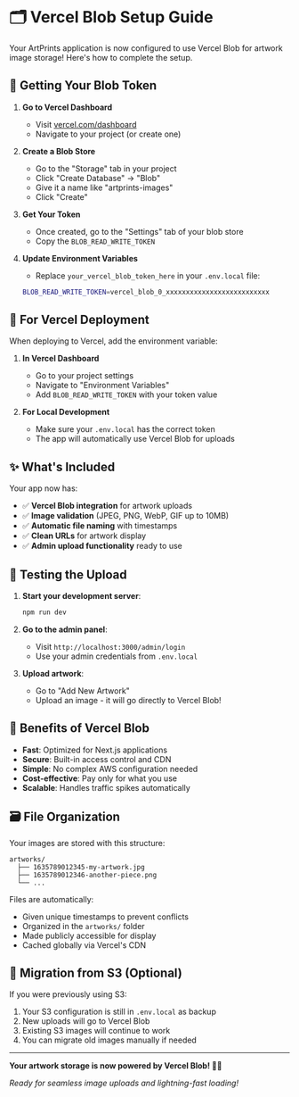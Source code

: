 # 🗂️ Vercel Blob Setup Guide

Your ArtPrints application is now configured to use Vercel Blob for artwork image storage! Here's how to complete the setup.

## 🔑 Getting Your Blob Token

1. **Go to Vercel Dashboard**
   - Visit [vercel.com/dashboard](https://vercel.com/dashboard)
   - Navigate to your project (or create one)

2. **Create a Blob Store**
   - Go to the "Storage" tab in your project
   - Click "Create Database" → "Blob"
   - Give it a name like "artprints-images"
   - Click "Create"

3. **Get Your Token**
   - Once created, go to the "Settings" tab of your blob store
   - Copy the `BLOB_READ_WRITE_TOKEN`

4. **Update Environment Variables**
   - Replace `your_vercel_blob_token_here` in your `.env.local` file:
   ```bash
   BLOB_READ_WRITE_TOKEN=vercel_blob_0_xxxxxxxxxxxxxxxxxxxxxxxxxx
   ```

## 🚀 For Vercel Deployment

When deploying to Vercel, add the environment variable:

1. **In Vercel Dashboard**
   - Go to your project settings
   - Navigate to "Environment Variables"
   - Add `BLOB_READ_WRITE_TOKEN` with your token value

2. **For Local Development**
   - Make sure your `.env.local` has the correct token
   - The app will automatically use Vercel Blob for uploads

## ✨ What's Included

Your app now has:

- ✅ **Vercel Blob integration** for artwork uploads
- ✅ **Image validation** (JPEG, PNG, WebP, GIF up to 10MB)
- ✅ **Automatic file naming** with timestamps
- ✅ **Clean URLs** for artwork display
- ✅ **Admin upload functionality** ready to use

## 🎨 Testing the Upload

1. **Start your development server**:
   ```bash
   npm run dev
   ```

2. **Go to the admin panel**:
   - Visit `http://localhost:3000/admin/login`
   - Use your admin credentials from `.env.local`

3. **Upload artwork**:
   - Go to "Add New Artwork"
   - Upload an image - it will go directly to Vercel Blob!

## 🔧 Benefits of Vercel Blob

- **Fast**: Optimized for Next.js applications
- **Secure**: Built-in access control and CDN
- **Simple**: No complex AWS configuration needed
- **Cost-effective**: Pay only for what you use
- **Scalable**: Handles traffic spikes automatically

## 🗃️ File Organization

Your images are stored with this structure:
```
artworks/
  ├── 1635789012345-my-artwork.jpg
  ├── 1635789012346-another-piece.png
  └── ...
```

Files are automatically:
- Given unique timestamps to prevent conflicts
- Organized in the `artworks/` folder
- Made publicly accessible for display
- Cached globally via Vercel's CDN

## 🧹 Migration from S3 (Optional)

If you were previously using S3:
1. Your S3 configuration is still in `.env.local` as backup
2. New uploads will go to Vercel Blob
3. Existing S3 images will continue to work
4. You can migrate old images manually if needed

---

**Your artwork storage is now powered by Vercel Blob! 🎨✨**

*Ready for seamless image uploads and lightning-fast loading!*
